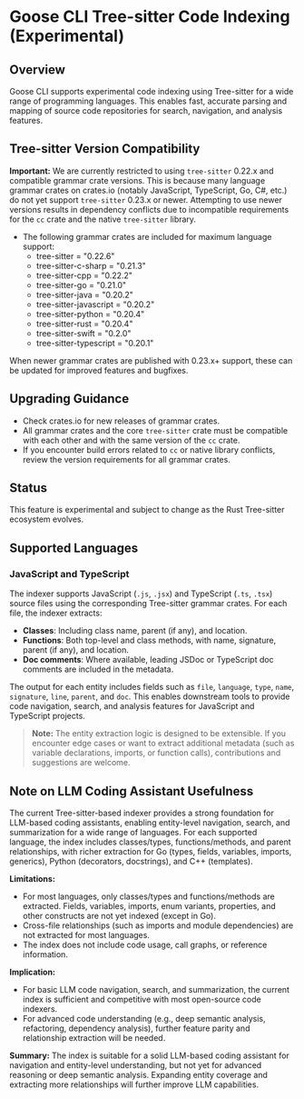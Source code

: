 # Goose CLI Tree-sitter Code Indexing (Experimental)

## Overview

Goose CLI supports experimental code indexing using Tree-sitter for a wide range of programming languages. This enables fast, accurate parsing and mapping of source code repositories for search, navigation, and analysis features.

## Tree-sitter Version Compatibility

**Important:** We are currently restricted to using `tree-sitter` 0.22.x and compatible grammar crate versions. This is because many language grammar crates on crates.io (notably JavaScript, TypeScript, Go, C#, etc.) do not yet support `tree-sitter` 0.23.x or newer. Attempting to use newer versions results in dependency conflicts due to incompatible requirements for the `cc` crate and the native `tree-sitter` library.

- The following grammar crates are included for maximum language support:
  - tree-sitter = "0.22.6"
  - tree-sitter-c-sharp = "0.21.3"
  - tree-sitter-cpp = "0.22.2"
  - tree-sitter-go = "0.21.0"
  - tree-sitter-java = "0.20.2"
  - tree-sitter-javascript = "0.20.2"
  - tree-sitter-python = "0.20.4"
  - tree-sitter-rust = "0.20.4"
  - tree-sitter-swift = "0.2.0"
  - tree-sitter-typescript = "0.20.1"

When newer grammar crates are published with 0.23.x+ support, these can be updated for improved features and bugfixes.

## Upgrading Guidance

- Check crates.io for new releases of grammar crates.
- All grammar crates and the core `tree-sitter` crate must be compatible with each other and with the same version of the `cc` crate.
- If you encounter build errors related to `cc` or native library conflicts, review the version requirements for all grammar crates.

## Status

This feature is experimental and subject to change as the Rust Tree-sitter ecosystem evolves.

## Supported Languages

### JavaScript and TypeScript

The indexer supports JavaScript (`.js`, `.jsx`) and TypeScript (`.ts`, `.tsx`) source files using the corresponding Tree-sitter grammar crates. For each file, the indexer extracts:

- **Classes**: Including class name, parent (if any), and location.
- **Functions**: Both top-level and class methods, with name, signature, parent (if any), and location.
- **Doc comments**: Where available, leading JSDoc or TypeScript doc comments are included in the metadata.

The output for each entity includes fields such as `file`, `language`, `type`, `name`, `signature`, `line`, `parent`, and `doc`. This enables downstream tools to provide code navigation, search, and analysis features for JavaScript and TypeScript projects.

> **Note:** The entity extraction logic is designed to be extensible. If you encounter edge cases or want to extract additional metadata (such as variable declarations, imports, or function calls), contributions and suggestions are welcome.

## Note on LLM Coding Assistant Usefulness

The current Tree-sitter-based indexer provides a strong foundation for LLM-based coding assistants, enabling entity-level navigation, search, and summarization for a wide range of languages. For each supported language, the index includes classes/types, functions/methods, and parent relationships, with richer extraction for Go (types, fields, variables, imports, generics), Python (decorators, docstrings), and C++ (templates).

**Limitations:**
- For most languages, only classes/types and functions/methods are extracted. Fields, variables, imports, enum variants, properties, and other constructs are not yet indexed (except in Go).
- Cross-file relationships (such as imports and module dependencies) are not extracted for most languages.
- The index does not include code usage, call graphs, or reference information.

**Implication:**
- For basic LLM code navigation, search, and summarization, the current index is sufficient and competitive with most open-source code indexers.
- For advanced code understanding (e.g., deep semantic analysis, refactoring, dependency analysis), further feature parity and relationship extraction will be needed.

**Summary:**
The index is suitable for a solid LLM-based coding assistant for navigation and entity-level understanding, but not yet for advanced reasoning or deep semantic analysis. Expanding entity coverage and extracting more relationships will further improve LLM capabilities.

